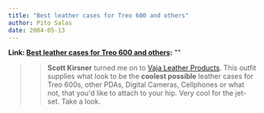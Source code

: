 ```yaml
---
title: "Best leather cases for Treo 600 and others"
author: Pito Salas
date: 2004-05-13
---
```


**Link: [Best leather cases for Treo 600 and others](None):** ""


>>

>> **Scott Kirsner** turned me on to [Vaja Leather
Products](<http://www.vajacases.com/>). This outfit supplies what look to be
the **coolest possible** leather cases for Treo 600s, other PDAs, Digital
Cameras, Cellphones or what not, that you'd like to attach to your hip. Very
cool for the jet-set. Take a look.



